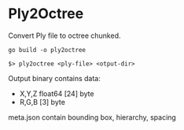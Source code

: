 # Ply2Octree

Convert Ply file to octree chunked.


```
go build -o ply2octree
```

```
$> ply2octree <ply-file> <otput-dir>
```

Output binary contains data:
- X,Y,Z float64 [24] byte
- R,G,B [3] byte

meta.json contain bounding box, hierarchy, spacing
